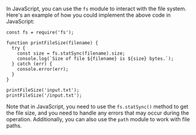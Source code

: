 In JavaScript, you can use the `fs` module to interact with the file system. Here's an example of how you could implement the above code in JavaScript:
```
const fs = require('fs');

function printFileSize(filename) {
  try {
    const size = fs.statSync(filename).size;
    console.log(`Size of file ${filename} is ${size} bytes.`);
  } catch (err) {
    console.error(err);
  }
}

printFileSize('input.txt');
printFileSize('/input.txt');
```
Note that in JavaScript, you need to use the `fs.statSync()` method to get the file size, and you need to handle any errors that may occur during the operation. Additionally, you can also use the `path` module to work with file paths.
